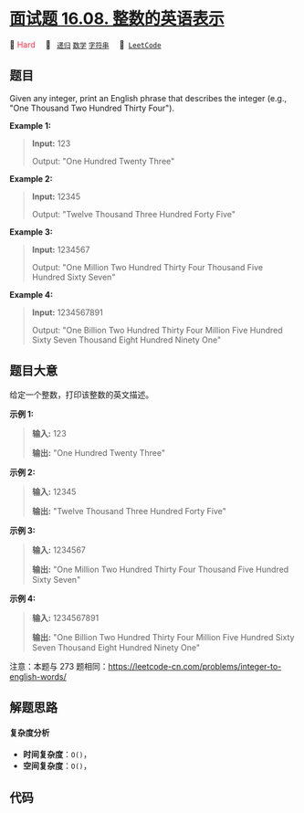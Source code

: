 # [面试题 16.08. 整数的英语表示](https://leetcode.cn/problems/english-int-lcci)

🔴 <font color=#ff334b>Hard</font>&emsp; 🔖&ensp; [`递归`](/tag/recursion.md) [`数学`](/tag/math.md) [`字符串`](/tag/string.md)&emsp; 🔗&ensp;[`LeetCode`](https://leetcode.cn/problems/english-int-lcci)

## 题目

Given any integer, print an English phrase that describes the integer (e.g.,
"One Thousand Two Hundred Thirty Four").

**Example 1:**

> 
> 
> 
> 
> 
> **Input:** 123
> 
> Output: "One Hundred Twenty Three"

**Example 2:**

> 
> 
> 
> 
> 
> **Input:** 12345
> 
> Output: "Twelve Thousand Three Hundred Forty Five"

**Example 3:**

> 
> 
> 
> 
> 
> **Input:** 1234567
> 
> Output: "One Million Two Hundred Thirty Four Thousand Five Hundred Sixty Seven"

**Example 4:**

> 
> 
> 
> 
> 
> **Input:** 1234567891
> 
> Output: "One Billion Two Hundred Thirty Four Million Five Hundred Sixty Seven Thousand Eight Hundred Ninety One"


## 题目大意

给定一个整数，打印该整数的英文描述。

**示例 1:**

> 
> 
> 
> 
> 
> **输入:** 123
> 
> **输出:** "One Hundred Twenty Three"
> 
> 

**示例 2:**

> 
> 
> 
> 
> 
> **输入:** 12345
> 
> **输出:** "Twelve Thousand Three Hundred Forty Five"

**示例 3:**

> 
> 
> 
> 
> 
> **输入:** 1234567
> 
> **输出:** "One Million Two Hundred Thirty Four Thousand Five Hundred Sixty Seven"

**示例 4:**

> 
> 
> 
> 
> 
> **输入:** 1234567891
> 
> **输出:** "One Billion Two Hundred Thirty Four Million Five Hundred Sixty Seven Thousand Eight Hundred Ninety One"

注意：本题与 273 题相同：<https://leetcode-cn.com/problems/integer-to-english-words/>


## 解题思路

#### 复杂度分析

- **时间复杂度**：`O()`，
- **空间复杂度**：`O()`，

## 代码

```javascript

```